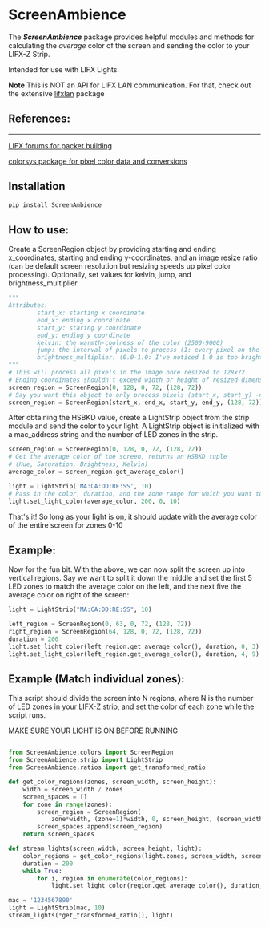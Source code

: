 # ScreenAmbience
The ***ScreenAmbience*** package provides helpful modules and methods for calculating the _average_ color of the screen and sending the color to your LIFX-Z Strip.

Intended for use with LIFX Lights.

**Note** This is NOT an API for LIFX LAN communication. For that, check out the extensive [lifxlan](https://github.com/mclarkk/lifxlan) package



## References:
---
[LIFX forums for packet building](https://community.lifx.com/t/building-a-lifx-packet/59/3)

[colorsys package for pixel color data and conversions](https://docs.python.org/2/library/colorsys.html)

## Installation
```python
pip install ScreenAmbience
```

## How to use:

Create a ScreenRegion object by providing starting and ending x_coordinates, starting and ending y-coordinates, and an image resize ratio (can be default screen resolution but resizing speeds up pixel color processing). Optionally, set values for kelvin, jump, and brightness_multiplier.

```python
"""
Attributes:
        start_x: starting x coordinate
        end_x: ending x coordinate
        start_y: staring y coordinate
        end_y: ending y coordinate
        kelvin: the warmth-coolness of the color (2500-9000)
        jump: the interval of pixels to process (1: every pixel on the screen is processed)
        brightness_multiplier: (0.0-1.0: I've noticed 1.0 is too bright at times, 0.5 seems to give a nice balance)
"""
# This will process all pixels in the image once resized to 128x72
# Ending coordinates shouldn't exceed width or height of resized dimensions
screen_region = ScreenRegion(0, 128, 0, 72, (128, 72))
# Say you want this object to only process pixels (start_x, start_y) -> (end_x, end_y)
screen_region = ScreenRegion(start_x, end_x, start_y, end_y, (128, 72))
```

After obtaining the HSBKD value, create a LightStrip object from the strip module and send the color to your light. A LightStrip object is initialized with a mac_address string and the number of LED zones in the strip.

```python
screen_region = ScreenRegion(0, 128, 0, 72, (128, 72))
# Get the average color of the screen, returns an HSBKD tuple
# (Hue, Saturation, Brightness, Kelvin)
average_color = screen_region.get_average_color()

light = LightStrip('MA:CA:DD:RE:SS', 10)
# Pass in the color, duration, and the zone range for which you want to set the color.
light.set_light_color(average_color, 200, 0, 10)
```

That's it! So long as your light is on, it should update with the average color of the entire screen for zones 0-10

## Example:

Now for the fun bit. With the above, we can now split the screen up into vertical regions. Say we want to split it down the middle and set the first 5 LED zones to match the average color on the left, and the next five the average color on right of the screen:

```python
light = LightStrip("MA:CA:DD:RE:SS", 10)

left_region = ScreenRegion(0, 63, 0, 72, (128, 72))
right_region = ScreenRegion(64, 128, 0, 72, (128, 72))
duration = 200
light.set_light_color(left_region.get_average_color(), duration, 0, 3)
light.set_light_color(left_region.get_average_color(), duration, 4, 9)
```

## Example (Match individual zones):

This script should divide the screen into N regions, where N is the number of LED zones in your LIFX-Z strip, and set the color of each zone while the script runs.

MAKE SURE YOUR LIGHT IS ON BEFORE RUNNING

```python

from ScreenAmbience.colors import ScreenRegion
from ScreenAmbience.strip import LightStrip
from ScreenAmbience.ratios import get_transformed_ratio

def get_color_regions(zones, screen_width, screen_height):
    width = screen_width / zones
    screen_spaces = []
    for zone in range(zones):
        screen_region = ScreenRegion(
            zone*width, (zone+1)*width, 0, screen_height, (screen_width, screen_height))
        screen_spaces.append(screen_region)
    return screen_spaces

def stream_lights(screen_width, screen_height, light):
    color_regions = get_color_regions(light.zones, screen_width, screen_height)
    duration = 200
    while True:
        for i, region in enumerate(color_regions):
            light.set_light_color(region.get_average_color(), duration, i, i)

mac = '1234567890'
light = LightStrip(mac, 10)
stream_lights(*get_transformed_ratio(), light)
```